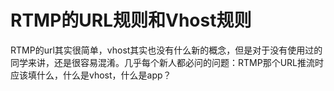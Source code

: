 # RTMP的URL规则和Vhost规则

RTMP的url其实很简单，vhost其实也没有什么新的概念，但是对于没有使用过的同学来讲，还是很容易混淆。几乎每个新人都必问的问题：RTMP那个URL推流时应该填什么，什么是vhost，什么是app？